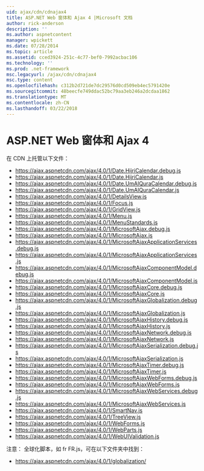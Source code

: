 ```yaml
---
uid: ajax/cdn/cdnajax4
title: ASP.NET Web 窗体和 Ajax 4 |Microsoft 文档
author: rick-anderson
description: ''
ms.author: aspnetcontent
manager: wpickett
ms.date: 07/28/2014
ms.topic: article
ms.assetid: cced3924-251c-4c77-bef0-7992acbac106
ms.technology: ''
ms.prod: .net-framework
msc.legacyurl: /ajax/cdn/cdnajax4
msc.type: content
ms.openlocfilehash: c312b2d721de7dc29576d0cd509eb4ec5791420e
ms.sourcegitcommit: 48beecfe749ddac52bc79aa3eb246a2dcdaa1862
ms.translationtype: MT
ms.contentlocale: zh-CN
ms.lasthandoff: 03/22/2018
---
```

<a name="aspnet-web-forms-and-ajax-4"></a>ASP.NET Web 窗体和 Ajax 4
====================
在 CDN 上托管以下文件：

- https://ajax.aspnetcdn.com/ajax/4.0/1/Date.HijriCalendar.debug.js
- https://ajax.aspnetcdn.com/ajax/4.0/1/Date.HijriCalendar.js
- https://ajax.aspnetcdn.com/ajax/4.0/1/Date.UmAlQuraCalendar.debug.js
- https://ajax.aspnetcdn.com/ajax/4.0/1/Date.UmAlQuraCalendar.js
- https://ajax.aspnetcdn.com/ajax/4.0/1/DetailsView.js
- https://ajax.aspnetcdn.com/ajax/4.0/1/Focus.js
- https://ajax.aspnetcdn.com/ajax/4.0/1/GridView.js
- https://ajax.aspnetcdn.com/ajax/4.0/1/Menu.js
- https://ajax.aspnetcdn.com/ajax/4.0/1/MenuStandards.js
- https://ajax.aspnetcdn.com/ajax/4.0/1/MicrosoftAjax.debug.js
- https://ajax.aspnetcdn.com/ajax/4.0/1/MicrosoftAjax.js
- https://ajax.aspnetcdn.com/ajax/4.0/1/MicrosoftAjaxApplicationServices.debug.js
- https://ajax.aspnetcdn.com/ajax/4.0/1/MicrosoftAjaxApplicationServices.js
- https://ajax.aspnetcdn.com/ajax/4.0/1/MicrosoftAjaxComponentModel.debug.js
- https://ajax.aspnetcdn.com/ajax/4.0/1/MicrosoftAjaxComponentModel.js
- https://ajax.aspnetcdn.com/ajax/4.0/1/MicrosoftAjaxCore.debug.js
- https://ajax.aspnetcdn.com/ajax/4.0/1/MicrosoftAjaxCore.js
- https://ajax.aspnetcdn.com/ajax/4.0/1/MicrosoftAjaxGlobalization.debug.js
- https://ajax.aspnetcdn.com/ajax/4.0/1/MicrosoftAjaxGlobalization.js
- https://ajax.aspnetcdn.com/ajax/4.0/1/MicrosoftAjaxHistory.debug.js
- https://ajax.aspnetcdn.com/ajax/4.0/1/MicrosoftAjaxHistory.js
- https://ajax.aspnetcdn.com/ajax/4.0/1/MicrosoftAjaxNetwork.debug.js
- https://ajax.aspnetcdn.com/ajax/4.0/1/MicrosoftAjaxNetwork.js
- https://ajax.aspnetcdn.com/ajax/4.0/1/MicrosoftAjaxSerialization.debug.js
- https://ajax.aspnetcdn.com/ajax/4.0/1/MicrosoftAjaxSerialization.js
- https://ajax.aspnetcdn.com/ajax/4.0/1/MicrosoftAjaxTimer.debug.js
- https://ajax.aspnetcdn.com/ajax/4.0/1/MicrosoftAjaxTimer.js
- https://ajax.aspnetcdn.com/ajax/4.0/1/MicrosoftAjaxWebForms.debug.js
- https://ajax.aspnetcdn.com/ajax/4.0/1/MicrosoftAjaxWebForms.js
- https://ajax.aspnetcdn.com/ajax/4.0/1/MicrosoftAjaxWebServices.debug.js
- https://ajax.aspnetcdn.com/ajax/4.0/1/MicrosoftAjaxWebServices.js
- https://ajax.aspnetcdn.com/ajax/4.0/1/SmartNav.js
- https://ajax.aspnetcdn.com/ajax/4.0/1/TreeView.js
- https://ajax.aspnetcdn.com/ajax/4.0/1/WebForms.js
- https://ajax.aspnetcdn.com/ajax/4.0/1/WebParts.js
- https://ajax.aspnetcdn.com/ajax/4.0/1/WebUIValidation.js

注意： 全球化脚本，如 fr FR.js，可在以下文件夹中找到：

- https://ajax.aspnetcdn.com/ajax/4.0/1/globalization/
